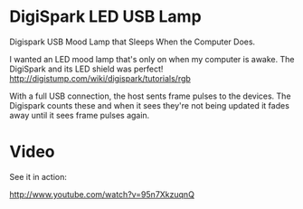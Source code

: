 DigiSpark LED USB Lamp
======================

Digispark USB Mood Lamp that Sleeps When the Computer Does.

I wanted an LED mood lamp that's only on when my computer is awake. The DigiSpark and its LED shield was perfect!
http://digistump.com/wiki/digispark/tutorials/rgb

With a full USB connection, the host sents frame pulses to the devices. The Digispark counts these and when it sees they're not being updated it fades away until it sees frame pulses again.

Video
=====

See it in action:

http://www.youtube.com/watch?v=95n7XkzuqnQ

